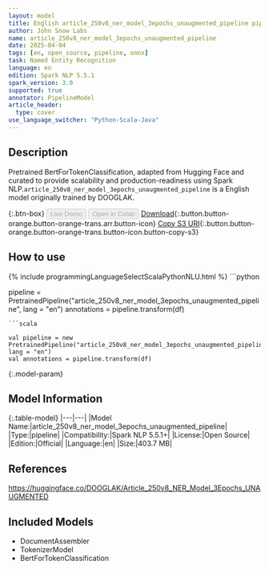 ```yaml
---
layout: model
title: English article_250v8_ner_model_3epochs_unaugmented_pipeline pipeline BertForTokenClassification from DOOGLAK
author: John Snow Labs
name: article_250v8_ner_model_3epochs_unaugmented_pipeline
date: 2025-04-04
tags: [en, open_source, pipeline, onnx]
task: Named Entity Recognition
language: en
edition: Spark NLP 5.5.1
spark_version: 3.0
supported: true
annotator: PipelineModel
article_header:
  type: cover
use_language_switcher: "Python-Scala-Java"
---
```


## Description

Pretrained BertForTokenClassification, adapted from Hugging Face and curated to provide scalability and production-readiness using Spark NLP.`article_250v8_ner_model_3epochs_unaugmented_pipeline` is a English model originally trained by DOOGLAK.

{:.btn-box}
<button class="button button-orange" disabled>Live Demo</button>
<button class="button button-orange" disabled>Open in Colab</button>
[Download](https://s3.amazonaws.com/auxdata.johnsnowlabs.com/public/models/article_250v8_ner_model_3epochs_unaugmented_pipeline_en_5.5.1_3.0_1743744629910.zip){:.button.button-orange.button-orange-trans.arr.button-icon}
[Copy S3 URI](s3://auxdata.johnsnowlabs.com/public/models/article_250v8_ner_model_3epochs_unaugmented_pipeline_en_5.5.1_3.0_1743744629910.zip){:.button.button-orange.button-orange-trans.button-icon.button-copy-s3}

## How to use



<div class="tabs-box" markdown="1">
{% include programmingLanguageSelectScalaPythonNLU.html %}
```python

pipeline = PretrainedPipeline("article_250v8_ner_model_3epochs_unaugmented_pipeline", lang = "en")
annotations =  pipeline.transform(df)   

```
```scala

val pipeline = new PretrainedPipeline("article_250v8_ner_model_3epochs_unaugmented_pipeline", lang = "en")
val annotations = pipeline.transform(df)

```
</div>

{:.model-param}
## Model Information

{:.table-model}
|---|---|
|Model Name:|article_250v8_ner_model_3epochs_unaugmented_pipeline|
|Type:|pipeline|
|Compatibility:|Spark NLP 5.5.1+|
|License:|Open Source|
|Edition:|Official|
|Language:|en|
|Size:|403.7 MB|

## References

https://huggingface.co/DOOGLAK/Article_250v8_NER_Model_3Epochs_UNAUGMENTED

## Included Models

- DocumentAssembler
- TokenizerModel
- BertForTokenClassification